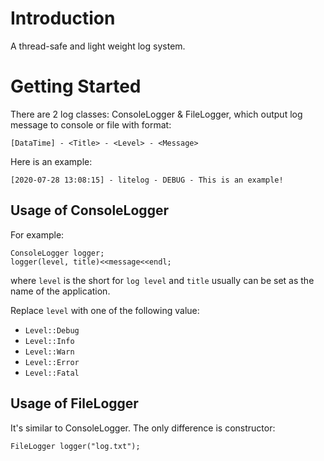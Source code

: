 # Introduction 
A thread-safe and light weight log system.

# Getting Started
There are 2 log classes: ConsoleLogger & FileLogger, which output log message to console or file with format:
```
[DataTime] - <Title> - <Level> - <Message>
```

Here is an example:
```
[2020-07-28 13:08:15] - litelog - DEBUG - This is an example!
```

## Usage of ConsoleLogger
For example:
```
ConsoleLogger logger;
logger(level, title)<<message<<endl;
```
where `level` is the short for `log level` and `title` usually can be set as the name of the application.

Replace `level` with one of the following value:
* `Level::Debug`
* `Level::Info`
* `Level::Warn`
* `Level::Error`
* `Level::Fatal`

## Usage of FileLogger
It's similar to ConsoleLogger. The only difference is constructor:
```
FileLogger logger("log.txt");
```
